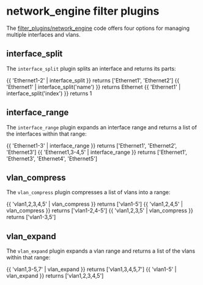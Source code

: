 # network_engine filter plugins

The [filter_plugins/network_engine](https://github.com/ansible-network/network-engine/blob/devel/library/filter_plugins/network_engine.py)
code offers four options for managing multiple interfaces and vlans.

## interface_split

The `interface_split` plugin splits an interface and returns its parts:

{{ 'Ethernet1-2' | interface_split }} returns ['Ethernet1', 'Ethernet2']
{{ 'Ethernet1' | interface_split('name') }} returns Ethernet
{{ 'Ethernet1' | interface_split('index') }} returns 1

## interface_range

The `interface_range` plugin expands an interface range and returns a list of the interfaces within that range:

{{ 'Ethernet1-3' | interface_range }} returns ['Ethernet1', 'Ethernet2', 'Ethernet3']
{{ 'Ethernet1,3-4,5' | interface_range }} returns ['Ethernet1', 'Ethernet3', 'Ethernet4', 'Ethernet5']

## vlan_compress

The `vlan_compress` plugin compresses a list of vlans into a range: 

{{ 'vlan1,2,3,4,5' | vlan_compress }} returns ['vlan1-5']
{{ 'vlan1,2,4,5' | vlan_compress }} returns ['vlan1-2,4-5']
{{ 'vlan1,2,3,5' | vlan_compress }} returns ['vlan1-3,5']

## vlan_expand

The `vlan_expand` plugin expands a vlan range and returns a list of the vlans within that range:

{{ 'vlan1,3-5,7' | vlan_expand }} returns ['vlan1,3,4,5,7']
{{ 'vlan1-5' | vlan_expand }} returns ['vlan1,2,3,4,5']
